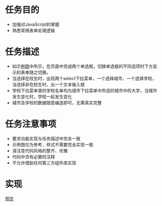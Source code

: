 # 任务目的
- 加强对JavaScript的掌握
- 熟悉常用表单处理逻辑
# 任务描述
- 如示[例图](https://github.com/ZheningLin/ife/blob/master/Task31-%E8%A1%A8%E5%8D%95%E8%81%94%E5%8A%A8/task_2_31_1.jpg)中所示，在页面中完成两个单选框，切换单选框的不同选项时下方显示的表单随之切换。
- 当选择在校生时，出现两个select下拉菜单，一个选择城市，一个选择学校，当选择非在校生时，出一个文本输入框
- 学校下拉菜单里的学校名单均为城市下拉菜单中所选的城市中的大学，当城市发生变化时，学校一起发生变化
- 城市及学校的数据随意编造即可，无需真实完整
# 任务注意事项
- 要求功能实现与任务描述中完全一致
- 示例图仅为参考，样式不需要完全实现一致
- 请注意代码风格的整齐、优雅
- 代码中含有必要的注释
- 不允许借助任何第三方组件库实现
# 实现
[预览](https://zheninglin.github.io/ife/Task31-%E8%A1%A8%E5%8D%95%E8%81%94%E5%8A%A8/task-31.html)

